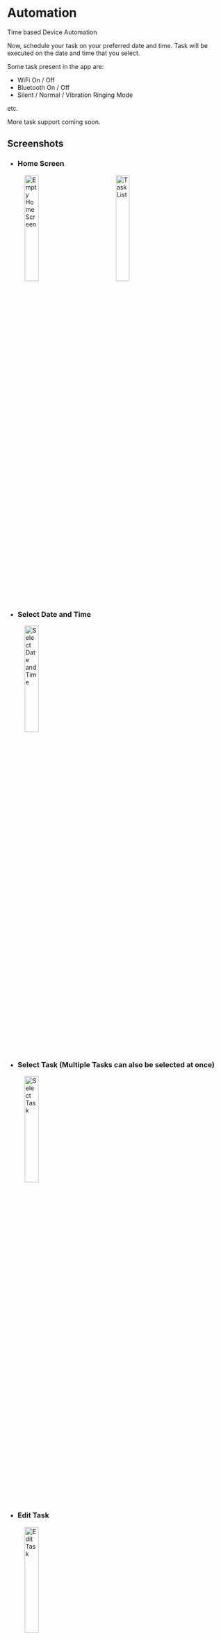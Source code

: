 # Automation


Time based Device Automation

Now, schedule your task on your preferred date and time. Task will be executed on the date and time that you select.

Some task present in the app are:
* WiFi On / Off
* Bluetooth On / Off
* Silent / Normal / Vibration Ringing Mode

etc.

More task support coming soon.





## Screenshots

* ### Home Screen

<img alt='Empty Home Screen' src='images/1.png' width="25%" height="25%" hspace="40px"/> <img alt='Task List' src='images/4.png' width="25%" height="25%" hspace="40px"/>

* ### Select Date and Time

<img alt='Select Date and Time' src='images/2.png' width="25%" height="25%" hspace="40px"/>

* ### Select Task (Multiple Tasks can also be selected at once)

<img alt='Select Task' src='images/3.png' width="25%" height="25%" hspace="40px"/>

* ### Edit Task

<img alt='Edit Task' src='images/5.png' width="25%" height="25%" hspace="40px"/>

* ### Task Completed

<img alt='Task Completed' src='images/6.png' width="25%" height="25%" hspace="40px"/>


## TODO List

This is the todo list of the project. The things listed here are yet to be completed.

- [ ] Update Appl with new UI and UX
- [ ] Add support of new tasks
- [ ] App sometimes closes off abruptly
- [ ] NEW Feature: Profiles and Templates
- [ ] NEW Feature: Sync and Backup


## License

The app is currently now being licensed.
